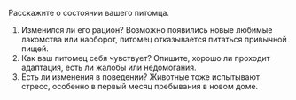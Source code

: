 Расскажите о состоянии вашего питомца.
1) Изменился ли его рацион? Возможно появились новые любимые лакомства или наоборот, питомец отказывается питаться привычной пищей.
2) Как ваш питомец себя чувствует? Опишите, хорошо ли проходит адаптация, есть ли жалобы или недомогания.
3) Есть ли изменения в поведении? Животные тоже испытывают стресс, особенно в первый месяц пребывания в новом доме.